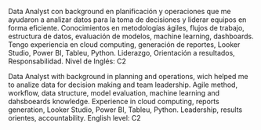 Data Analyst con background en planificación y operaciones que me ayudaron a analizar datos para la toma de decisiones y liderar equipos en forma eficiente. 
Conocimientos en metodologías ágiles, flujos de trabajo, estructura de datos, evaluación de modelos, machine learning, dashboards. 
Tengo experiencia en cloud computing, generación de reportes, Looker Studio, Power BI, Tableu, Python. Liderazgo, Orientación a resultados, Responsabilidad.
Nivel de Inglés: C2

Data Analyst with background in planning and operations, wich helped me to analize data for decision making and team leadership. 
Agile method, workflow, data structure, model evaluation, machine learning and dahsboeards knowledge.
Experience in cloud computing, reports generation, Looker Studio, Power BI, Tableu, Python.
Leadership, results orientes, accountability. English level: C2
